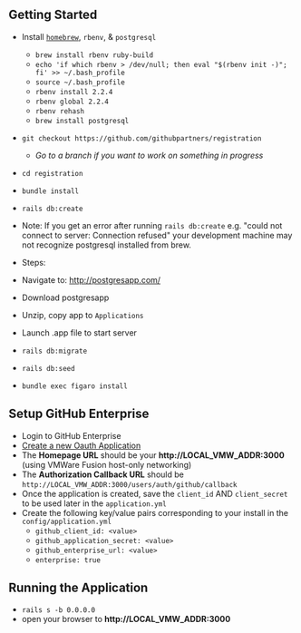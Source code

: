 ## Getting Started
- Install [`homebrew`](http://brew.sh/), `rbenv`, & `postgresql`
  - `brew install rbenv ruby-build`
  - `echo 'if which rbenv > /dev/null; then eval "$(rbenv init -)"; fi' >> ~/.bash_profile`
  - `source ~/.bash_profile`
  - `rbenv install 2.2.4`
  - `rbenv global 2.2.4`
  - `rbenv rehash`
  - `brew install postgresql`

- `git checkout https://github.com/githubpartners/registration`
  - _Go to a branch if you want to work on something in progress_
- `cd registration`
- `bundle install`
- `rails db:create`
-  Note: If you get an error after running `rails db:create` e.g. "could not connect to server: Connection refused" your development machine may not recognize postgresql installed from brew.
 - Steps:
  -  Navigate to: http://postgresapp.com/
  -  Download postgresapp
  -  Unzip, copy app to `Applications`
  -  Launch .app file to start server

- `rails db:migrate`
- `rails db:seed`
- `bundle exec figaro install`

## Setup GitHub Enterprise
- Login to GitHub Enterprise
- [Create a new Oauth Application](https://help.github.com/enterprise/admin/guides/user-management/using-github-oauth/)
- The **Homepage URL** should be your **http://LOCAL_VMW_ADDR:3000** (using VMWare Fusion host-only networking)
- The **Authorization Callback URL** should be `http://LOCAL_VMW_ADDR:3000/users/auth/github/callback`
- Once the application is created, save the `client_id` AND `client_secret` to be used later in the `application.yml`
- Create the following key/value pairs corresponding to your install in the `config/application.yml`
  - `github_client_id: <value>`
  - `github_application_secret: <value>`
  - `github_enterprise_url: <value>`
  - `enterprise: true`

## Running the Application
- `rails s -b 0.0.0.0`
- open your browser to **http://LOCAL_VMW_ADDR:3000** 
